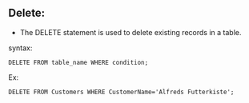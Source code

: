 
## Delete:
- The DELETE statement is used to delete existing records in a table.

syntax:
```roomsql
DELETE FROM table_name WHERE condition;
```

Ex:
```roomsql
DELETE FROM Customers WHERE CustomerName='Alfreds Futterkiste';
```